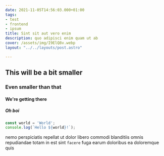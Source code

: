 ```yaml
---
date: 2021-11-05T14:56:03.000+01:00
tags:
- test
- frontend
- ipsum
title: Sint sit aut vero enim
description: quo adipisci enim quam ut ab
cover: /assets/img/I9ElQ8v.webp
layout: "../../layouts/post.astro"

---
```

## This will be a bit smaller

### Even smaller than that

#### We're getting there

##### Oh boi

```typescript
const world = 'World';
console.log(`Hello ${world}!`);
```

nemo perspiciatis repellat ut dolor libero commodi blanditiis omnis
repudiandae totam in est sint `facere` fuga
earum doloribus ea doloremque quis